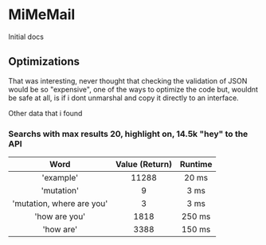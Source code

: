 # MiMeMail

Initial docs

## Optimizations

That was interesting, never thought that checking the validation of JSON would be so "expensive", one of the ways to optimize the code but, wouldnt be safe at all, is if i dont unmarshal and copy it directly to an interface.

Other data that i found

### Searchs with max results 20, highlight on, 14.5k "hey" to the API

<table>
<thead>
<tr>
<th>Word</th>
<th>Value (Return)</th>
<th>Runtime</th>
</tr>
</thead>
<tbody align="center">
<tr><td>'example'</td><td>11288</td><td>20 ms</td></tr>
<tr><td>'mutation'</td><td>9</td><td>3 ms</td></tr>
<tr><td>'mutation, where are you'</td><td>3</td><td>3 ms</td></tr>
<tr><td>'how are you'</td><td>1818</td><td>250 ms</td></tr>
<tr><td>'how are'</td><td>3388</td><td>150 ms</td></tr>
</tbody>
</table>
